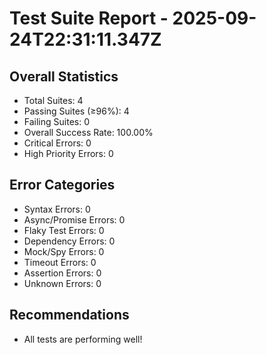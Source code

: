 # Test Suite Report - 2025-09-24T22:31:11.347Z

## Overall Statistics
- Total Suites: 4
- Passing Suites (≥96%): 4
- Failing Suites: 0
- Overall Success Rate: 100.00%
- Critical Errors: 0
- High Priority Errors: 0

## Error Categories
- Syntax Errors: 0
- Async/Promise Errors: 0
- Flaky Test Errors: 0
- Dependency Errors: 0
- Mock/Spy Errors: 0
- Timeout Errors: 0
- Assertion Errors: 0
- Unknown Errors: 0

## Recommendations
- All tests are performing well!